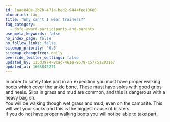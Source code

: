```yaml
---
id: 1aae840e-2b7b-471a-bed2-9444fee10680
blueprint: faq
title: "Why can't I wear trainers?"
faq_category:
  - dofe-award-participants-and-parents
use_meta_keywords: false
no_index_page: false
no_follow_links: false
sitemap_priority: '0.5'
sitemap_changefreq: daily
override_twitter_settings: false
updated_by: 115d3974-8cac-461e-9579-c5775a2031e7
updated_at: 1665842271
---
```

In order to safely take part in an expedition you must have proper walking boots which cover the ankle bone. These must have soles with good grips and heels. Slips in grass and mud are common, and this is dangerous with a heavy bag on.  
You will be walking though wet grass and mud, even on the campsite.  This will wet your socks and this is the biggest cause of blisters.  
If you do not have proper walking boots you will not be able to take part.